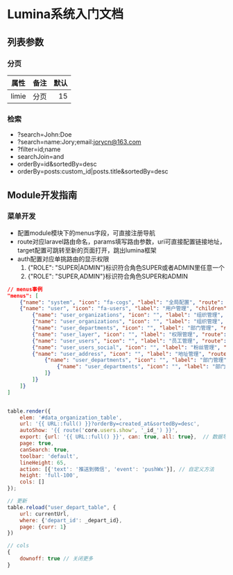 # Lumina系统入门文档


## 列表参数

### 分页

| 属性   |      备注      |  默认 |
|----------|:-------------:|------:|
| limie |  分页 | 15 |

### 检索

- ?search=John:Doe
- ?search=name:Jory;email:jorycn@163.com
- ?filter=id;name
- searchJoin=and
- orderBy=id&sortedBy=desc
- orderBy=posts:custom_id|posts.title&sortedBy=desc


## Module开发指南


### 菜单开发

- 配置module模块下的menus字段，可直接注册导航
- route对应laravel路由命名，params填写路由参数，uri可直接配置链接地址，target配置可跳转至新的页面打开，跳出lumina框架
- auth配置对应单挑路由的显示权限
    1. {"ROLE": "SUPER|ADMIN"}标识符合角色SUPER或者ADMIN里任意一个
    2. {"ROLE": "SUPER,ADMIN"}标识符合角色SUPER和ADMIN
    
```json
// menus事例
"menus": [
    {"name": "system", "icon": "fa-cogs", "label": "全局配置", "route": "core.option.index"},
    {"name": "user", "icon": "fa-users", "label": "用户管理", "children": [
        {"name": "user_organizations", "icon": "", "label": "组织管理", "route": "core.organizations.index", "auth": {"ROLE": "SUPER|ADMIN"}},
        {"name": "user_organizations", "icon": "", "label": "组织管理", "route": "core.organizations.index", "auth": {"ROLE": "SUPER"}},
        {"name": "user_departments", "icon": "", "label": "部门管理", "route": "core.departments.index"},
        {"name": "user_layer", "icon": "", "label": "权限管理", "route": "core.permission.index", "auth": {"ROLE": "SUPER"}},
        {"name": "user_users", "icon": "", "label": "员工管理", "route": "core.users.index"},
        {"name": "user_users_social", "icon": "", "label": "粉丝管理", "route": "core.user-socialites.index", "auth": {"ROLE": "SUPER"}},
        {"name": "user_address", "icon": "", "label": "地址管理", "route": "core.user-addresses.index", "children":  [
            {"name": "user_departments", "icon": "", "label": "部门管理", "route": "core.departments.index", "children":  [
                {"name": "user_departments", "icon": "", "label": "部门管理", "route": "core.departments.index"}
            ]}
        ]}
    ]}
]

```


```js

table.render({
    elem: '#data_organization_table',
    url: '{{ URL::full() }}?orderBy=created_at&sortedBy=desc',
    autoShow: '{{ route('core.users.show', '_id_') }}',
    export: {url: '{{ URL::full() }}', can: true, all: true},  // 数据导出，can:导出权限, all：导出全部权限
    page: true,
    canSearch: true,
    toolbar: 'default',
    lineHeight: 65,
    action: [{'text': '推送到微信', 'event': 'pushWx'}], // 自定义方法
    height: 'full-100',
    cols: []
});

// 更新
table.reload("user_depart_table", {
    url: currentUrl,
    where: {'depart_id': _depart_id},
    page: {curr: 1}
})

// cols
{
    downoff: true // 关闭更多
}

```
